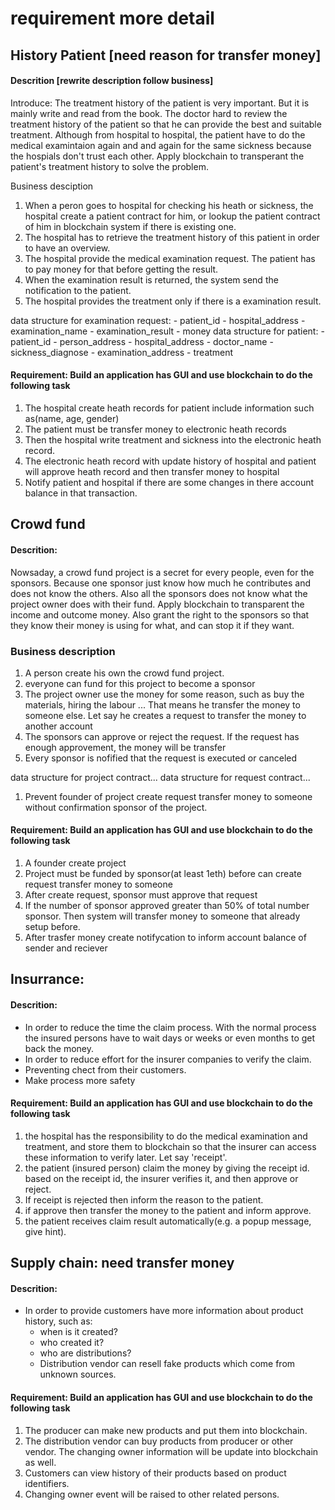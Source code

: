 # requirement more detail
## History Patient [need reason for transfer money]
#### Descrition [rewrite description follow business]
Introduce: 
The treatment history of the patient is very important. But it is mainly write and read from the book. The doctor hard to review the treatment history of the patient so that he can provide the best and suitable treatment. Although from hospital to hospital, the patient have to do the medical examintaion again and and again for the same sickness because the hospials don't trust each other.
Apply blockchain to transperant the patient's treatment history to solve the problem.

Business desciption
1. When a peron goes to hospital for checking his heath or sickness, the hospital create a patient contract for him, or lookup the patient contract of him in blockchain system if there is existing one.
2. The hospital has to retrieve the treatment history of this patient in order to have an overview.
3. The hospital provide the medical examination request. The patient has to pay money for that before getting the result.
4. When the examination result is returned, the system send the notification to the patient.
5. The hospital provides the treatment only if there is a examination result.

data structure for examination request:
        - patient_id
        - hospital_address
        - examination_name
        - examination_result
        - money
data structure for patient:
        - patient_id
        - person_address
        - hospital_address
        - doctor_name
        - sickness_diagnose
        - examination_address
        - treatment

#### Requirement: Build an application has GUI and use blockchain to do the following task
1. The hospital create heath records for patient include information such as(name, age, gender)
2. The patient must be transfer money to electronic heath records
3. Then the hospital write treatment and sickness into the electronic heath record. 
4. The electronic heath record with update history of hospital and patient will approve heath record and then transfer money to hospital
5. Notify patient and hospital if there are some changes in there account balance in that transaction.



## Crowd fund
#### Descrition:
Nowsaday, a crowd fund project is a secret for every people, even for the sponsors. Because one sponsor just know how much he contributes and does not know the others. Also all the sponsors does not know what the project owner does with their fund.
Apply blockchain to transparent the income and outcome money. Also grant the right to the sponsors so that they know their money is using for what, and can stop it if they want.

### Business description
1. A person create his own the crowd fund project.
2. everyone can fund for this project to become a sponsor
3. The project owner use the money for some reason, such as buy the materials, hiring the labour ... That means he transfer the money to someone else. Let say he creates a request to transfer the money to another account
4. The sponsors can approve or reject the request. If the request has enough approvement, the money will be transfer
5. Every sponsor is nofified that the request is executed or canceled

data structure for project contract...
data structure for request contract...


1. Prevent founder of project create request transfer money to someone without confirmation sponsor of the project.
#### Requirement: Build an application has GUI and use blockchain to do the following task
1. A founder create project
2. Project must be funded by sponsor(at least 1eth) before can create request transfer money to someone
3. After create request, sponsor must approve that request
4. If the number of sponsor approved greater than 50% of total number sponsor. Then system will transfer money to someone that already setup before.
5. After trasfer money create notifycation to inform account balance of sender and reciever

## Insurrance:
#### Descrition:
- In order to reduce the time the claim process. With the normal process the insured persons have to wait days or weeks or even months to get back the money. 
- In order to reduce effort for the insurer companies to verify the claim.
- Preventing chect from their customers.
- Make process more safety
#### Requirement: Build an application has GUI and use blockchain to do the following task
1. the hospital has the responsibility to do the medical examination and treatment, and store them to blockchain so that the insurer can access these information to verify later. Let say 'receipt'.
2. the patient (insured person) claim the money by giving the receipt id.
based on the receipt id, the insurer verifies it, and then approve or reject.
3. If receipt is rejected then inform the reason to the patient.
4. if approve then transfer the money to the patient and inform approve. 
5. the patient receives claim result automatically(e.g. a popup message, give hint).
  
## Supply chain: need transfer money
#### Descrition:
- In order to provide customers have more information about product history, such as:
    - when is it created?
    - who created it?
    - who are distributions?
    - Distribution vendor can resell fake products which come from unknown sources.
#### Requirement: Build an application has GUI and use blockchain to do the following task 
1. The producer can make new products and put them into blockchain.
2. The distribution vendor can buy products from producer or other vendor. The changing owner information will be update into blockchain as well.
3. Customers can view history of their products based on product identifiers.
4. Changing owner event will be raised to other related persons.
